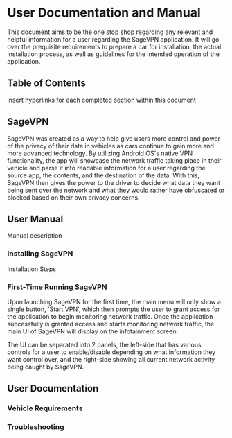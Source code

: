 # User Documentation and Manual

This document aims to be the one stop shop regarding any relevant and helpful information for a user regarding the SageVPN application. It will go over the prequisite requirements to prepare a car for installation, the actual installation process, as well as guidelines for the intended operation of the application. 

## Table of Contents

insert hyperlinks for each completed section within this document



## SageVPN

SageVPN was created as a way to help give users more control and power of the privacy of their data in vehicles as cars continue to gain more and more advanced technology. By utilizing Android OS's native VPN functionality, the app will showcase the network traffic taking place in their vehicle and parse it into readable information for a user regarding the source app, the contents, and the destination of the data. With this, SageVPN then gives the power to the driver to decide what data they want being sent over the network and what they would rather have obfuscated or blocked based on their own privacy concerns.


## User Manual

Manual description

### Installing SageVPN

Installation Steps

### First-Time Running SageVPN

Upon launching SageVPN for the first time, the main menu will only show a single button, 'Start VPN', which then prompts the user to grant access for the application to begin monitoring network traffic. Once the application successfully is granted access and starts monitoring network traffic, the main UI of SageVPN will display on the infotainment screen.

The UI can be separated into 2 panels, the left-side that has various controls for a user to enable/disable depending on what information they want control over, and the right-side showing all current network activity being caught by SageVPN.







## User Documentation

### Vehicle Requirements


### Troubleshooting